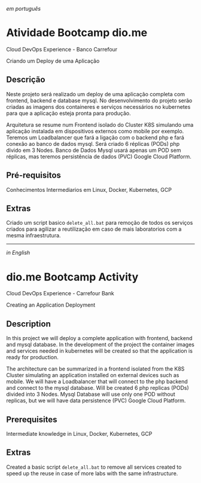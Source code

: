 _em português_

# Atividade Bootcamp dio.me

Cloud DevOps Experience - Banco Carrefour

Criando um Deploy de uma Aplicação

## **Descrição**

Neste projeto será realizado um deploy de uma aplicação completa com frontend, backend e database mysql. No desenvolvimento do projeto serão criadas as imagens dos containeres e serviços necessários no kubernetes para que a aplicação esteja pronta para produção.

Arquitetura se resume num Frontend isolado do Cluster K8S simulando uma aplicação instalada em dispositivos externos como mobile por exemplo. Teremos um Loadbalancer que fará a ligação com o backend php e fará conexão ao banco de dados mysql.
Será criado 6 réplicas (PODs) php divido em 3 Nodes.
Banco de Dados Mysql usará apenas um POD sem réplicas, mas teremos persistência de dados (PVC) Google Cloud Platform.

## Pré-requisitos ##

Conhecimentos Intermediarios em Linux, Docker, Kubernetes, GCP

## Extras

Criado um script basico ``delete_all.bat`` para remoção de todos os serviços criados para agilizar a reutilização em caso de mais laboratorios com a mesma infraestrutura.

-------------------------------------------------------------------------------------
_in English_

# dio.me Bootcamp Activity

Cloud DevOps Experience - Carrefour Bank

Creating an Application Deployment

## **Description**

In this project we will deploy a complete application with frontend, backend and mysql database. In the development of the project the container images and services needed in kubernetes will be created so that the application is ready for production.

The architecture can be summarized in a frontend isolated from the K8S Cluster simulating an application installed on external devices such as mobile. We will have a Loadbalancer that will connect to the php backend and connect to the mysql database.
Will be created 6 php replicas (PODs) divided into 3 Nodes.
Mysql Database will use only one POD without replicas, but we will have data persistence (PVC) Google Cloud Platform.

## Prerequisites ##

Intermediate knowledge in Linux, Docker, Kubernetes, GCP

## Extras

Created a basic script ``delete_all.bat`` to remove all services created to speed up the reuse in case of more labs with the same infrastructure.